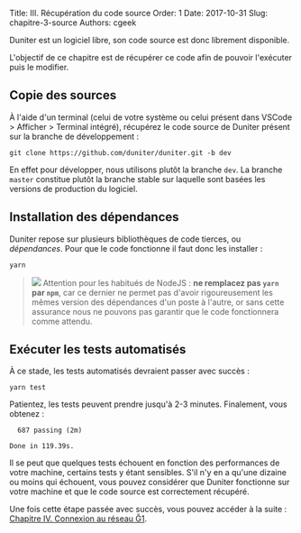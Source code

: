 Title: III. Récupération du code source
Order: 1
Date: 2017-10-31
Slug: chapitre-3-source
Authors: cgeek

Duniter est un logiciel libre, son code source est donc librement disponible.

L'objectif de ce chapitre est de récupérer ce code afin de pouvoir l'exécuter puis le modifier.

## Copie des sources

À l'aide d'un terminal (celui de votre système ou celui présent dans VSCode > Afficher > Terminal intégré), récupérez le code source de Duniter présent sur la branche de développement :

    git clone https://github.com/duniter/duniter.git -b dev

En effet pour développer, nous utilisons plutôt la branche `dev`. La branche `master` constitue plutôt la branche stable sur laquelle sont basées les versions de production du logiciel.

## Installation des dépendances

Duniter repose sur plusieurs bibliothèques de code tierces, ou *dépendances*. Pour que le code fonctionne il faut donc les installer :

    yarn

> <span class="icon">![](/images/icons/warning.png)</span> Attention pour les habitués de NodeJS : **ne remplacez pas `yarn` par `npm`**, car ce dernier ne permet pas d'avoir rigoureusement les mêmes version des dépendances d'un poste à l'autre, or sans cette assurance nous ne pouvons pas garantir que le code fonctionnera comme attendu.

## Exécuter les tests automatisés

À ce stade, les tests automatisés devraient passer avec succès :

    yarn test

Patientez, les tests peuvent prendre jusqu'à 2-3 minutes. Finalement, vous obtenez :

      687 passing (2m)

    Done in 119.39s.

Il se peut que quelques tests échouent en fonction des performances de votre machine, certains tests y étant sensibles. S'il n'y en a qu'une dizaine ou moins qui échouent, vous pouvez considérer que Duniter fonctionne sur votre machine et que le code source est correctement récupéré.

Une fois cette étape passée avec succès, vous pouvez accéder à la suite : [Chapitre IV. Connexion au réseau Ğ1](../chapitre-4-connexion).